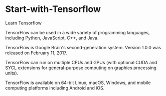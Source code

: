 # Start-with-Tensorflow
Learn Tensorflow

TensorFlow can be used in a wide variety of programming languages, including Python, JavaScript, C++, and Java.

TensorFlow is Google Brain's second-generation system. Version 1.0.0 was released on February 11, 2017.

TensorFlow can run on multiple CPUs and GPUs (with optional CUDA and SYCL extensions for general-purpose computing on graphics processing units).

TensorFlow is available on 64-bit Linux, macOS, Windows, and mobile computing platforms including Android and iOS.
